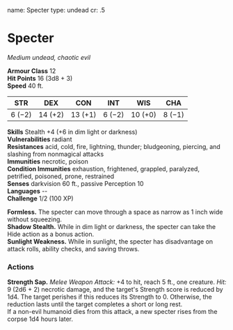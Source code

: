 name: Specter
type: undead
cr: .5

# Specter 
_Medium undead, chaotic evil_

**Armour Class** 12    
**Hit Points** 16 (3d8 + 3)    
**Speed** 40 ft. 

| STR     | DEX     | CON     | INT     | WIS     | CHA     |
|---------|---------|---------|---------|---------|---------|
| 6 (−2)  | 14 (+2) | 13 (+1) | 6 (−2)  | 10 (+0) | 8 (−1)  |

**Skills** Stealth +4 (+6 in dim light or darkness)    
**Vulnerabilities** radiant    
**Resistances** acid, cold, fire, lightning, thunder; bludgeoning, piercing, and slashing from nonmagical attacks    
**Immunities** necrotic, poison    
**Condition Immunities** exhaustion, frightened, grappled, paralyzed, petrified, poisoned, prone, restrained    
**Senses** darkvision 60 ft., passive Perception 10    
**Languages** --    
**Challenge** 1/2 (100 XP) 

**Formless.** The specter can move through a space as narrow as 1 inch wide without squeezing.    
**Shadow Stealth.** While in dim light or darkness, the specter can take the Hide action as a bonus action.    
**Sunlight Weakness.** While in sunlight, the specter has disadvantage on attack rolls, ability checks, and saving throws. 

### Actions 
**Strength Sap.** _Melee Weapon Attack:_ +4 to hit, reach 5 ft., one creature. _Hit:_ 9 (2d6 + 2) necrotic damage, and the target's Strength score is reduced by 1d4. The target perishes if this reduces its Strength to 0. Otherwise, the reduction lasts until the target completes a short or long rest.    
If a non-evil humanoid dies from this attack, a new specter rises from the corpse 1d4 hours later.
